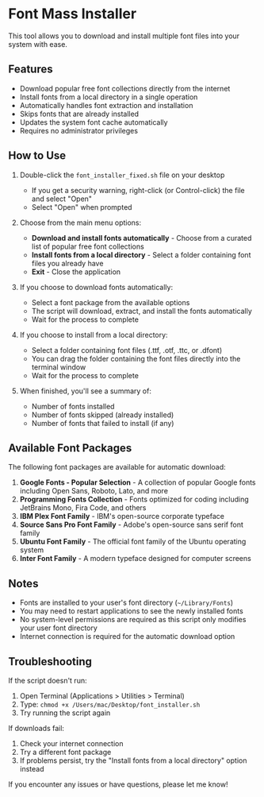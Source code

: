 # Font Mass Installer

This tool allows you to download and install multiple font files into your system with ease.

## Features

- Download popular free font collections directly from the internet
- Install fonts from a local directory in a single operation
- Automatically handles font extraction and installation
- Skips fonts that are already installed
- Updates the system font cache automatically
- Requires no administrator privileges

## How to Use

1. Double-click the `font_installer_fixed.sh` file on your desktop
   - If you get a security warning, right-click (or Control-click) the file and select "Open"
   - Select "Open" when prompted

2. Choose from the main menu options:
   - **Download and install fonts automatically** - Choose from a curated list of popular free font collections
   - **Install fonts from a local directory** - Select a folder containing font files you already have
   - **Exit** - Close the application

3. If you choose to download fonts automatically:
   - Select a font package from the available options
   - The script will download, extract, and install the fonts automatically
   - Wait for the process to complete

4. If you choose to install from a local directory:
   - Select a folder containing font files (.ttf, .otf, .ttc, or .dfont)
   - You can drag the folder containing the font files directly into the terminal window
   - Wait for the process to complete

5. When finished, you'll see a summary of:
   - Number of fonts installed
   - Number of fonts skipped (already installed)
   - Number of fonts that failed to install (if any)

## Available Font Packages

The following font packages are available for automatic download:

1. **Google Fonts - Popular Selection** - A collection of popular Google fonts including Open Sans, Roboto, Lato, and more
2. **Programming Fonts Collection** - Fonts optimized for coding including JetBrains Mono, Fira Code, and others
3. **IBM Plex Font Family** - IBM's open-source corporate typeface
4. **Source Sans Pro Font Family** - Adobe's open-source sans serif font family
5. **Ubuntu Font Family** - The official font family of the Ubuntu operating system
6. **Inter Font Family** - A modern typeface designed for computer screens

## Notes

- Fonts are installed to your user's font directory (`~/Library/Fonts`)
- You may need to restart applications to see the newly installed fonts
- No system-level permissions are required as this script only modifies your user font directory
- Internet connection is required for the automatic download option

## Troubleshooting

If the script doesn't run:
1. Open Terminal (Applications > Utilities > Terminal)
2. Type: `chmod +x /Users/mac/Desktop/font_installer.sh`
3. Try running the script again

If downloads fail:
1. Check your internet connection
2. Try a different font package
3. If problems persist, try the "Install fonts from a local directory" option instead

If you encounter any issues or have questions, please let me know!
